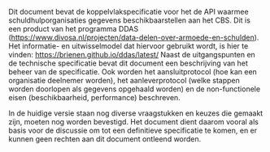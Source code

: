 Dit document bevat de koppelvlakspecificatie voor het de API waarmee schuldhulporganisaties gegevens beschikbaarstellen aan het CBS.
Dit is een product van het programma DDAS (https://www.divosa.nl/projecten/data-delen-over-armoede-en-schulden). Het informatie- en uitwisselmodel dat hiervoor gebruikt wordt, is hier te vinden: https://brienen.github.io/ddas/latest/
Naast de uitgangspunten en de technische specificatie bevat dit document een beschrijving van het beheer van de specificatie. Ook worden het aansluitprotocol (hoe kan een organisatie deelnemer worden), het aanleverprotocol (welke stappen worden doorlopen als gegevens opgehaald worden) en de non-functionele eisen (beschikbaarheid, performance) beschreven.

In de huidige versie staan nog diverse vraagstukken en keuzes die gemaakt zijn, moeten nog worden bevestigd. Het document dient daarom vooral als basis voor de discussie om tot een definitieve specificatie te komen, en er kunnen geen rechten aan dit document ontleend worden.
